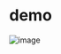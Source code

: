 # demo


![image](https://user-images.githubusercontent.com/102771983/215242038-8d629ca4-1d20-4949-a505-8db4decd5f4d.png)
